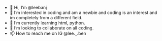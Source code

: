 - 👋 Hi, I’m @leebanj
- 👀 I’m interested in coding and am a newbie and coding is an interest and im completely from a different field.
- 🌱 I’m currently learning html, python.
- 💞️ I’m looking to collaborate on all coding.
- 📫 How to reach me on IG @lee._.ben

<!---
leebanj/leebanj is a ✨ special ✨ repository because its `README.md` (this file) appears on your GitHub profile.
You can click the Preview link to take a look at your changes.
--->
